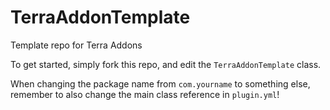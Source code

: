 # TerraAddonTemplate
Template repo for Terra Addons

To get started, simply fork this repo, and edit the `TerraAddonTemplate` class.

When changing the package name from `com.yourname` to something else, remember to also
change the main class reference in `plugin.yml`!
